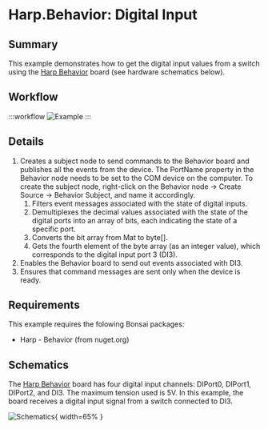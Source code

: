 # Harp.Behavior: Digital Input

## Summary
This example demonstrates how to get the digital input values from a switch using the [Harp Behavior](https://harp-tech.org/api/Harp.Behavior.html) board (see hardware schematics below).

## Workflow

:::workflow
![Example](~/workflows/HarpExamples/BehaviorBoard/DigitalInput/DigitalInput.bonsai)
:::



## Details
1. Creates a subject node to send commands to the Behavior board and publishes all the events from the device. The PortName property in the Behavior node needs to be set to the COM device on the computer. To create the subject node, right-click on the Behavior node -> Create Source -> Behavior Subject, and name it accordingly.
    1. Filters event messages associated with the state of digital inputs. 
    2. Demultiplexes the decimal values associated with the state of the digital ports into an array of bits, each indicating the state of a specific port.
    3. Converts the bit array from Mat to byte[].
    4. Gets the fourth element of the byte array (as an integer value), which corresponds to the digital input port 3 (DI3).
2. Enables the Behavior board to send out events associated with DI3.
3. Ensures that command messages are sent only when the device is ready.

## Requirements
This example requires the folowing Bonsai packages:
- Harp - Behavior (from nuget.org)


## Schematics
The [Harp Behavior](https://harp-tech.org/api/Harp.Behavior.html) board has four digital input channels: DIPort0, DIPort1, DIPort2, and DI3. The maximum tension used is 5V. In this example, the board receives a digital input signal from a switch connected to DI3.

![Schematics](./DigitalInput.png){ width=65% }


